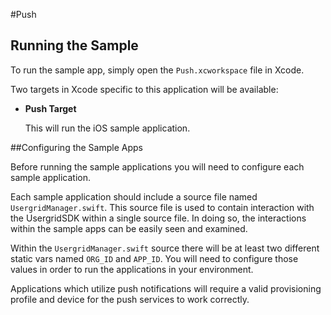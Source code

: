 #Push

## Running the Sample

To run the sample app, simply open the `Push.xcworkspace` file in Xcode.

Two targets in Xcode specific to this application will be available:

- **Push Target**

	This will run the iOS sample application.
	
##Configuring the Sample Apps

Before running the sample applications you will need to configure each sample application. 

Each sample application should include a source file named `UsergridManager.swift`.  This source file is used to contain interaction with the UsergridSDK within a single source file.  In doing so, the interactions within the sample apps can be easily seen and examined.

Within the `UsergridManager.swift` source there will be at least two different static vars named `ORG_ID` and `APP_ID`.  You will need to configure those values in order to run the applications in your environment.    

Applications which utilize push notifications will require a valid provisioning profile and device for the push services to work correctly.   
